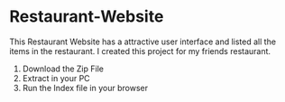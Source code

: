 # Restaurant-Website
This Restaurant Website has a attractive user interface and listed all the items in the restaurant. I created this project for my friends restaurant.
1. Download the Zip File
2. Extract in your PC
3. Run the Index file in your browser
